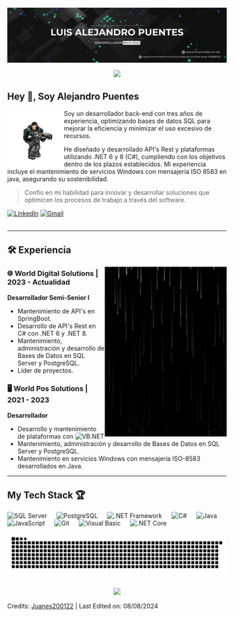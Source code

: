 ![Banner](assets/banner-readme.png)
<p align="center" style="color: white;">
    <img src="https://profile-counter.glitch.me/LuisPuentes14/count.svg" />
</p>


<h2>Hey 👋, Soy Alejandro Puentes<a href=""></a></h2><img align="left" src="assets/ZKZh.gif" width="130" />
<p>Soy un desarrollador back-end con tres años de experiencia, optimizando bases de datos SQL para mejorar la eficiencia y minimizar el uso excesivo de recursos.</p>
<p>He diseñado y
desarrollado API's Rest y plataformas utilizando .NET 6 y 8 (C#), cumpliendo con los objetivos dentro de los plazos establecidos. Mi experiencia incluye el mantenimiento de servicios Windows con mensajería ISO 8583 en java, asegurando su sostenibilidad.</p>

> Confío en mi habilidad para innovar y desarrollar soluciones que optimicen los procesos de trabajo a través del software.


[![LinkedIn](https://img.shields.io/badge/LinkedIn-0077B5?style=for-the-badge&logo=linkedin&logoColor=white)](https://www.linkedin.com/in/johndoe/)
[![Gmail](https://img.shields.io/badge/Gmail-D14836?style=for-the-badge&logo=gmail&logoColor=white)](mailto:tuemail@gmail.com)
<br><br>


---
## 🛠️ Experiencia

<img align="right" src="assets/1pX9.gif" width="280" />

### 🌐 World Digital Solutions | 2023 - Actualidad
**Desarrollador Semi-Senior I**

- Mantenimiento de API's en SpringBoot.
- Desarrollo de API's Rest en C# con .NET 6 y .NET 8.
- Mantenimiento, administración y desarrollo de Bases de Datos en SQL Server y PostgreSQL.
- Líder de proyectos.


### 🖥️ World Pos Solutions | 2021 - 2023
**Desarrollador**

- Desarrollo y mantenimiento de plataformas con <img alt="VB.NET" src="https://img.shields.io/badge/VB.NET-%235C2D91?logo=visual-studio&logoColor=white" style="border-radius: 4px;">
- Mantenimiento, administración y desarrollo de Bases de Datos en SQL Server y PostgreSQL.
- Mantenimiento en servicios Windows con mensajería ISO-8583 desarrollados en Java.

---

## My Tech Stack 🏆

<p align="left"> 

  <a> 
    <img alt="SQL Server" src="https://img.shields.io/badge/-SQL%20Server-CC2927?logo=microsoft-sql-server&logoColor=white">
  </a> 
  &emsp;
  <a> 
    <img alt="PostgreSQL" src="https://img.shields.io/badge/-PostgreSQL-336791?logo=postgresql&logoColor=white">
  </a> 
  &emsp;
  <a> 
     <img alt=".NET Framework" src="https://img.shields.io/badge/-.NET%20Framework-512BD4?logo=dotnet&logoColor=white">
   </a>
  &emsp;
  <a> 
    <img alt="C#" src="https://img.shields.io/badge/-C%23-239120?logo=c-sharp&logoColor=white">
  </a>
  &emsp;
   <a>
    <img alt="Java" src="https://img.shields.io/badge/Java-%23ED8B00.svg?logo=java&logoColor=white">
  </a>
  &emsp;
  <a>
    <img alt="JavaScript" src="https://img.shields.io/badge/JavaScript%20-%23F7DF1E.svg?logo=javascript&logoColor=black">
  </a>
  &emsp;
  <a>
    <img alt="Git" src="https://img.shields.io/badge/-Git-F05032?logo=git&logoColor=white"/>
  </a>
  &emsp; 
  <a> 
    <img alt="Visual Basic" src="https://img.shields.io/badge/-Visual%20Basic-5C2D91?logo=visual-studio&logoColor=white">
  </a> 
  &emsp;
  <a> 
    <img alt=".NET Core" src="https://img.shields.io/badge/-.NET%20Core-512BD4?logo=dotnet&logoColor=white">
  </a> 

</p>


<p align = "center">
   <img src = "https://github.com/7oSkaaa/7oSkaaa/blob/output/github-contribution-grid-snake.svg?" alt = "Snake Game"/>
</p>

<p align="center">
  <img src="https://github-readme-streak-stats.herokuapp.com?user=LuisPuentes14&theme=tokyonight&hide_border=true&background=FFFFFF00">
</p>



Credits: [Juanes200122]() | Last Edited on: 08/08/2024
